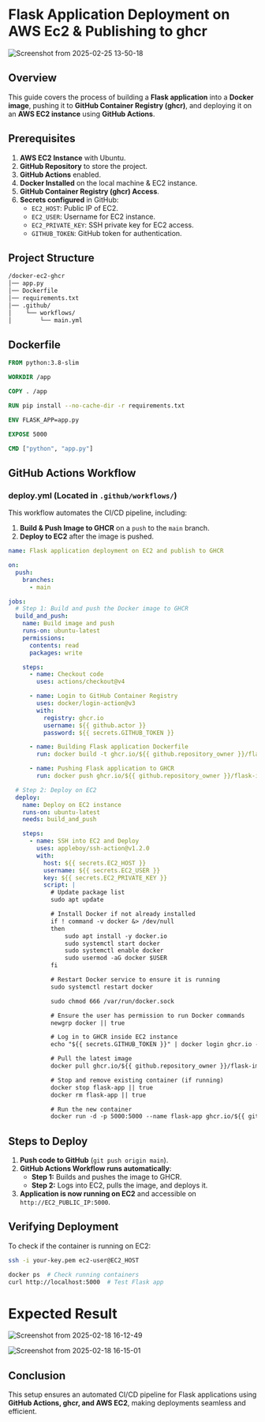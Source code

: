 # Flask Application Deployment on AWS Ec2 & Publishing to ghcr

![Screenshot from 2025-02-25 13-50-18](https://github.com/user-attachments/assets/50b3ad9d-dc9b-4a16-bd36-a41a09dad4f3)


## Overview
This guide covers the process of building a **Flask application** into a **Docker image**, pushing it to **GitHub Container Registry (ghcr)**, and deploying it on an **AWS EC2 instance** using **GitHub Actions**.

## Prerequisites
1. **AWS EC2 Instance** with Ubuntu.
2. **GitHub Repository** to store the project.
3. **GitHub Actions** enabled.
4. **Docker Installed** on the local machine & EC2 instance.
5. **GitHub Container Registry (ghcr) Access**.
6. **Secrets configured** in GitHub:
   - `EC2_HOST`: Public IP of EC2.
   - `EC2_USER`: Username for EC2 instance.
   - `EC2_PRIVATE_KEY`: SSH private key for EC2 access.
   - `GITHUB_TOKEN`: GitHub token for authentication.

## Project Structure

```sh
/docker-ec2-ghcr
│── app.py
│── Dockerfile
│── requirements.txt
│── .github/
│    └── workflows/
│        └── main.yml
```

## Dockerfile
```dockerfile
FROM python:3.8-slim

WORKDIR /app

COPY . /app

RUN pip install --no-cache-dir -r requirements.txt

ENV FLASK_APP=app.py

EXPOSE 5000

CMD ["python", "app.py"]
```

## GitHub Actions Workflow
### **deploy.yml** (Located in `.github/workflows/`)
This workflow automates the CI/CD pipeline, including:
1. **Build & Push Image to GHCR** on a `push` to the `main` branch.
2. **Deploy to EC2** after the image is pushed.

```yaml
name: Flask application deployment on EC2 and publish to GHCR

on:
  push:
    branches:
      - main

jobs:
  # Step 1: Build and push the Docker image to GHCR
  build_and_push:
    name: Build image and push
    runs-on: ubuntu-latest
    permissions:
      contents: read
      packages: write

    steps:
      - name: Checkout code
        uses: actions/checkout@v4

      - name: Login to GitHub Container Registry
        uses: docker/login-action@v3
        with:
          registry: ghcr.io
          username: ${{ github.actor }}
          password: ${{ secrets.GITHUB_TOKEN }}

      - name: Building Flask application Dockerfile
        run: docker build -t ghcr.io/${{ github.repository_owner }}/flask-image:latest .

      - name: Pushing Flask application to GHCR
        run: docker push ghcr.io/${{ github.repository_owner }}/flask-image:latest

  # Step 2: Deploy on EC2
  deploy:
    name: Deploy on EC2 instance
    runs-on: ubuntu-latest
    needs: build_and_push

    steps:
      - name: SSH into EC2 and Deploy
        uses: appleboy/ssh-action@v1.2.0
        with:
          host: ${{ secrets.EC2_HOST }}
          username: ${{ secrets.EC2_USER }}
          key: ${{ secrets.EC2_PRIVATE_KEY }}
          script: |
            # Update package list
            sudo apt update

            # Install Docker if not already installed
            if ! command -v docker &> /dev/null
            then
                sudo apt install -y docker.io
                sudo systemctl start docker
                sudo systemctl enable docker
                sudo usermod -aG docker $USER
            fi

            # Restart Docker service to ensure it is running
            sudo systemctl restart docker

            sudo chmod 666 /var/run/docker.sock

            # Ensure the user has permission to run Docker commands
            newgrp docker || true

            # Log in to GHCR inside EC2 instance
            echo "${{ secrets.GITHUB_TOKEN }}" | docker login ghcr.io -u ${{ github.actor }} --password-stdin

            # Pull the latest image
            docker pull ghcr.io/${{ github.repository_owner }}/flask-image:latest

            # Stop and remove existing container (if running)
            docker stop flask-app || true
            docker rm flask-app || true

            # Run the new container
            docker run -d -p 5000:5000 --name flask-app ghcr.io/${{ github.repository_owner }}/flask-image:latest
```

## Steps to Deploy
1. **Push code to GitHub** (`git push origin main`).
2. **GitHub Actions Workflow runs automatically**:
   - **Step 1:** Builds and pushes the image to GHCR.
   - **Step 2:** Logs into EC2, pulls the image, and deploys it.
3. **Application is now running on EC2** and accessible on `http://EC2_PUBLIC_IP:5000`.

## Verifying Deployment
To check if the container is running on EC2:
```sh
ssh -i your-key.pem ec2-user@EC2_HOST

docker ps  # Check running containers
curl http://localhost:5000  # Test Flask app
```

# Expected Result

![Screenshot from 2025-02-18 16-12-49](https://github.com/user-attachments/assets/0956f5cb-3e60-49aa-a5bf-6a626f3e763c)

![Screenshot from 2025-02-18 16-15-01](https://github.com/user-attachments/assets/02392a8f-4284-4b97-a8cb-e209259701c2)


## Conclusion
This setup ensures an automated CI/CD pipeline for Flask applications using **GitHub Actions, ghcr, and AWS EC2**, making deployments seamless and efficient.
